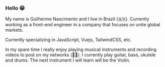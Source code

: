 ### Hello :grin:

My name is Guilherme Nascimento and I live in Brazil (🇧🇷). Currently working as a front-end engineer in a company that focuses on unite global markets.

Currently specializing in JavaScript, Vuejs, TailwindCSS, etc.

In my spare time I really enjoy playing musical instruments and recording videos to post on my networks (🎸🎥). I currently play guitar, bass, ukulele and drums. The next instrument I will learn will be the Violin.
